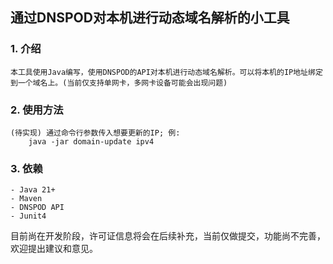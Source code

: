 ## 通过DNSPOD对本机进行动态域名解析的小工具

### 1. 介绍

    本工具使用Java编写，使用DNSPOD的API对本机进行动态域名解析。可以将本机的IP地址绑定到一个域名上。(当前仅支持单网卡，多网卡设备可能会出现问题)

### 2. 使用方法

    (待实现) 通过命令行参数传入想要更新的IP; 例:
        java -jar domain-update ipv4

### 3. 依赖
    - Java 21+
    - Maven
    - DNSPOD API
    - Junit4


目前尚在开发阶段，许可证信息将会在后续补充，当前仅做提交，功能尚不完善，欢迎提出建议和意见。